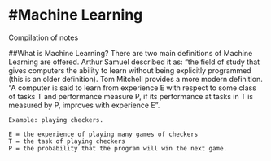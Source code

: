#Machine Learning
===============

Compilation of notes

##What is Machine Learning? 
There are two main definitions of Machine Learning are offered. Arthur Samuel described it as: “the field of study that gives computers the ability to learn without being explicitly programmed (this is an older definition).
Tom Mitchell provides a more modern definition. “A computer is said to learn from experience E with respect to some class of tasks T and performance measure P, if its performance at tasks in T is measured by P, improves with experience E”.
```
Example: playing checkers.

E = the experience of playing many games of checkers
T = the task of playing checkers
P = the probability that the program will win the next game.
```